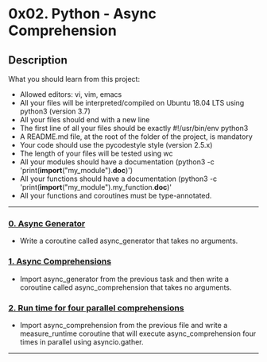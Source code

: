 # 0x02. Python - Async Comprehension

## Description

What you should learn from this project:

- Allowed editors: vi, vim, emacs
- All your files will be interpreted/compiled on Ubuntu 18.04 LTS using python3 (version 3.7)
- All your files should end with a new line
- The first line of all your files should be exactly #!/usr/bin/env python3
- A README.md file, at the root of the folder of the project, is mandatory
- Your code should use the pycodestyle style (version 2.5.x)
- The length of your files will be tested using wc
- All your modules should have a documentation (python3 -c 'print(**import**("my_module").**doc**)')
- All your functions should have a documentation (python3 -c 'print(**import**("my_module").my_function.**doc**)'
- All your functions and coroutines must be type-annotated.

---

### [0. Async Generator](./0-async_generator.py)

- Write a coroutine called async_generator that takes no arguments.

### [1. Async Comprehensions](./1-async_comprehension.py)

- Import async_generator from the previous task and then write a coroutine called async_comprehension that takes no arguments.

### [2. Run time for four parallel comprehensions](./2-measure_runtime.py)

- Import async_comprehension from the previous file and write a measure_runtime coroutine that will execute async_comprehension four times in parallel using asyncio.gather.

---
